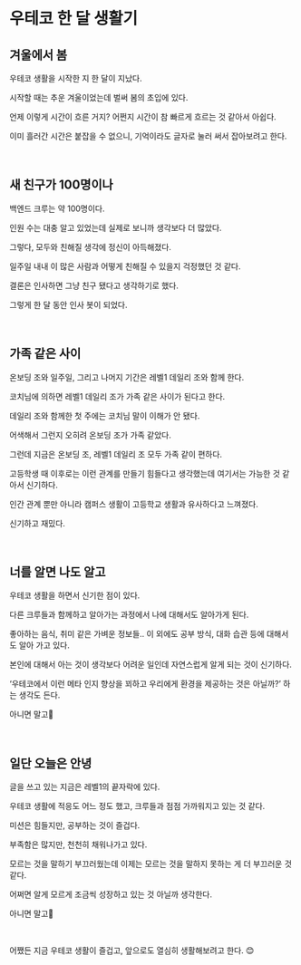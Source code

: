 # 우테코 한 달 생활기

## 겨울에서 봄

우테코 생활을 시작한 지 한 달이 지났다.

시작할 때는 추운 겨울이었는데 벌써 봄의 초입에 있다.

언제 이렇게 시간이 흐른 거지? 어쩐지 시간이 참 빠르게 흐르는 것 같아서 아쉽다.

이미 흘러간 시간은 붙잡을 수 없으니, 기억이라도 글자로 눌러 써서 잡아보려고 한다.

<br>

## 새 친구가 100명이나

백엔드 크루는 약 100명이다.

인원 수는 대충 알고 있었는데 실제로 보니까 생각보다 더 많았다.

그렇다, 모두와 친해질 생각에 정신이 아득해졌다.

일주일 내내 이 많은 사람과 어떻게 친해질 수 있을지 걱정했던 것 같다.

결론은 인사하면 그냥 친구 됐다고 생각하기로 했다.

그렇게 한 달 동안 인사 봇이 되었다.

<br>

## 가족 같은 사이

온보딩 조와 일주일, 그리고 나머지 기간은 레벨1 데일리 조와 함께 한다.

코치님에 의하면 레벨1 데일리 조가 가족 같은 사이가 된다고 한다.

데일리 조와 함께한 첫 주에는 코치님 말이 이해가 안 됐다.

어색해서 그런지 오히려 온보딩 조가 가족 같았다.

그런데 지금은 온보딩 조, 레벨1 데일리 조 모두 가족 같이 편하다.

고등학생 때 이후로는 이런 관계를 만들기 힘들다고 생각했는데 여기서는 가능한 것 같아서 신기하다.

인간 관계 뿐만 아니라 캠퍼스 생활이 고등학교 생활과 유사하다고 느껴졌다.

신기하고 재밌다.

<br>

## 너를 알면 나도 알고

우테코 생활을 하면서 신기한 점이 있다.

다른 크루들과 함께하고 알아가는 과정에서 나에 대해서도 알아가게 된다.

좋아하는 음식, 취미 같은 가벼운 정보들.. 이 외에도 공부 방식, 대화 습관 등에 대해서도 알아 가고 있다.

본인에 대해서 아는 것이 생각보다 어려운 일인데 자연스럽게 알게 되는 것이 신기하다.

‘우테코에서 이런 메타 인지 향상을 꾀하고 우리에게 환경을 제공하는 것은 아닐까?’ 하는 생각도 든다.

아니면 말고🤔

<br>

## 일단 오늘은 안녕

글을 쓰고 있는 지금은 레벨1의 끝자락에 있다.

우테코 생활에 적응도 어느 정도 했고, 크루들과 점점 가까워지고 있는 것 같다.


미션은 힘들지만, 공부하는 것이 즐겁다.

부족함은 많지만, 천천히 채워나가고 있다.

모르는 것을 말하기 부끄러웠는데 이제는 모르는 것을 말하지 못하는 게 더 부끄러운 것 같다.

어쩌면 알게 모르게 조금씩 성장하고 있는 것 아닐까 생각한다.

아니면 말고🤔

<br>

어쨌든 지금 우테코 생활이 즐겁고, 앞으로도 열심히 생활해보려고 한다. 😊